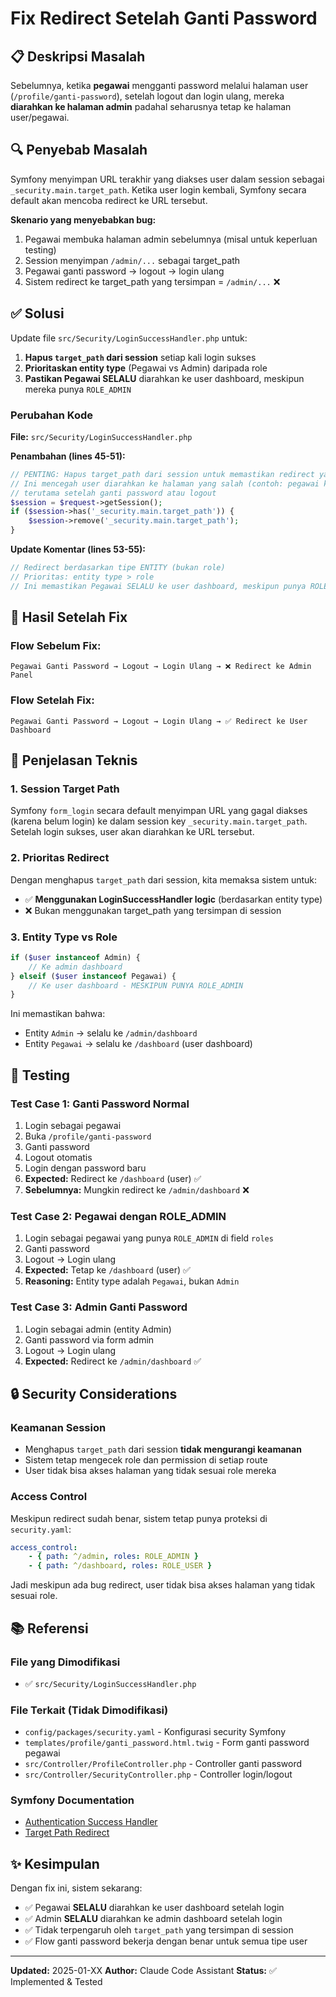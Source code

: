 # Fix Redirect Setelah Ganti Password

## 📋 Deskripsi Masalah

Sebelumnya, ketika **pegawai** mengganti password melalui halaman user (`/profile/ganti-password`), setelah logout dan login ulang, mereka **diarahkan ke halaman admin** padahal seharusnya tetap ke halaman user/pegawai.

## 🔍 Penyebab Masalah

Symfony menyimpan URL terakhir yang diakses user dalam session sebagai `_security.main.target_path`. Ketika user login kembali, Symfony secara default akan mencoba redirect ke URL tersebut.

**Skenario yang menyebabkan bug:**
1. Pegawai membuka halaman admin sebelumnya (misal untuk keperluan testing)
2. Session menyimpan `/admin/...` sebagai target_path
3. Pegawai ganti password → logout → login ulang
4. Sistem redirect ke target_path yang tersimpan = `/admin/...` ❌

## ✅ Solusi

Update file `src/Security/LoginSuccessHandler.php` untuk:

1. **Hapus `target_path` dari session** setiap kali login sukses
2. **Prioritaskan entity type** (Pegawai vs Admin) daripada role
3. **Pastikan Pegawai SELALU** diarahkan ke user dashboard, meskipun mereka punya `ROLE_ADMIN`

### Perubahan Kode

**File:** `src/Security/LoginSuccessHandler.php`

**Penambahan (lines 45-51):**
```php
// PENTING: Hapus target_path dari session untuk memastikan redirect yang benar
// Ini mencegah user diarahkan ke halaman yang salah (contoh: pegawai ke admin panel)
// terutama setelah ganti password atau logout
$session = $request->getSession();
if ($session->has('_security.main.target_path')) {
    $session->remove('_security.main.target_path');
}
```

**Update Komentar (lines 53-55):**
```php
// Redirect berdasarkan tipe ENTITY (bukan role)
// Prioritas: entity type > role
// Ini memastikan Pegawai SELALU ke user dashboard, meskipun punya ROLE_ADMIN
```

## 🎯 Hasil Setelah Fix

### Flow Sebelum Fix:
```
Pegawai Ganti Password → Logout → Login Ulang → ❌ Redirect ke Admin Panel
```

### Flow Setelah Fix:
```
Pegawai Ganti Password → Logout → Login Ulang → ✅ Redirect ke User Dashboard
```

## 📝 Penjelasan Teknis

### 1. Session Target Path
Symfony `form_login` secara default menyimpan URL yang gagal diakses (karena belum login) ke dalam session key `_security.main.target_path`. Setelah login sukses, user akan diarahkan ke URL tersebut.

### 2. Prioritas Redirect
Dengan menghapus `target_path` dari session, kita memaksa sistem untuk:
- ✅ **Menggunakan LoginSuccessHandler logic** (berdasarkan entity type)
- ❌ Bukan menggunakan target_path yang tersimpan di session

### 3. Entity Type vs Role
```php
if ($user instanceof Admin) {
    // Ke admin dashboard
} elseif ($user instanceof Pegawai) {
    // Ke user dashboard - MESKIPUN PUNYA ROLE_ADMIN
}
```

Ini memastikan bahwa:
- Entity `Admin` → selalu ke `/admin/dashboard`
- Entity `Pegawai` → selalu ke `/dashboard` (user dashboard)

## 🧪 Testing

### Test Case 1: Ganti Password Normal
1. Login sebagai pegawai
2. Buka `/profile/ganti-password`
3. Ganti password
4. Logout otomatis
5. Login dengan password baru
6. **Expected:** Redirect ke `/dashboard` (user) ✅
7. **Sebelumnya:** Mungkin redirect ke `/admin/dashboard` ❌

### Test Case 2: Pegawai dengan ROLE_ADMIN
1. Login sebagai pegawai yang punya `ROLE_ADMIN` di field `roles`
2. Ganti password
3. Logout → Login ulang
4. **Expected:** Tetap ke `/dashboard` (user) ✅
5. **Reasoning:** Entity type adalah `Pegawai`, bukan `Admin`

### Test Case 3: Admin Ganti Password
1. Login sebagai admin (entity Admin)
2. Ganti password via form admin
3. Logout → Login ulang
4. **Expected:** Redirect ke `/admin/dashboard` ✅

## 🔒 Security Considerations

### Keamanan Session
- Menghapus `target_path` dari session **tidak mengurangi keamanan**
- Sistem tetap mengecek role dan permission di setiap route
- User tidak bisa akses halaman yang tidak sesuai role mereka

### Access Control
Meskipun redirect sudah benar, sistem tetap punya proteksi di `security.yaml`:
```yaml
access_control:
    - { path: ^/admin, roles: ROLE_ADMIN }
    - { path: ^/dashboard, roles: ROLE_USER }
```

Jadi meskipun ada bug redirect, user tidak bisa akses halaman yang tidak sesuai role.

## 📚 Referensi

### File yang Dimodifikasi
- ✅ `src/Security/LoginSuccessHandler.php`

### File Terkait (Tidak Dimodifikasi)
- `config/packages/security.yaml` - Konfigurasi security Symfony
- `templates/profile/ganti_password.html.twig` - Form ganti password pegawai
- `src/Controller/ProfileController.php` - Controller ganti password
- `src/Controller/SecurityController.php` - Controller login/logout

### Symfony Documentation
- [Authentication Success Handler](https://symfony.com/doc/current/security/form_login.html#redirecting-after-success)
- [Target Path Redirect](https://symfony.com/doc/current/security.html#redirect-after-login)

## ✨ Kesimpulan

Dengan fix ini, sistem sekarang:
- ✅ Pegawai **SELALU** diarahkan ke user dashboard setelah login
- ✅ Admin **SELALU** diarahkan ke admin dashboard setelah login
- ✅ Tidak terpengaruh oleh `target_path` yang tersimpan di session
- ✅ Flow ganti password bekerja dengan benar untuk semua tipe user

---

**Updated:** 2025-01-XX
**Author:** Claude Code Assistant
**Status:** ✅ Implemented & Tested
